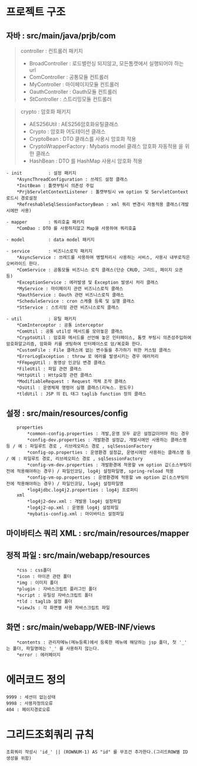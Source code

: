 # 프로젝트 구조
## 자바 : src/main/java/prjb/com
> controller : 컨트롤러 패키지
> * BroadController : 로드밸런싱 되지않고, 모든톰캣에서 실행되어야 하는 url
> * ComController : 공통모듈 컨트롤러 
> * MyController : 마이페이지모듈 컨트롤러
> * OauthController : Oauth모듈 컨트롤러
> * StController : 스트리밍모듈 컨트롤러

> crypto : 암호화 패키지
> * AES256Util : AES256암호화유틸클래스
> * Crypto : 암호화 어도테이션 클래스
> * CryptoBean : DTO 클래스를 사용시 암호화 적용
> * CryptoWrapperFactory : Mybatis model 클래스 암호화 자동적용 을 위한 클래스
> * HashBean : DTO 를 HashMap 사용시 암호화 적용 

	- init			: 설정 패키지
		*AsyncThreadConfiguration : 쓰레드 설정 클래스
		*InitBean : 톨캣부팅시 의존성 주입
		*PrjbServletContextListener : 톨캣부팅시 vm option 및 ServletContext 로드시 경로설정
		*RefreshableSqlSessionFactoryBean : xml 쿼리 변경시 자동적용 클래스(개발시에만 사용)

	- mapper		: 쿼리호출 패키지
		*ComDao : DTO 를 사용하지않고 Map을 사용하여 쿼리호출 

	- model			: data model 패키지

	- service		: 비즈니스로직 패키지
		*AsyncService : 쓰레드를 사용하여 병렬처리시 사용하는 서비스, 사용시 내부로직은 오버라이드 한다.
		*ComService : 공통모듈 비즈니스 로직 클래스(단순 CRUD, 그리드, 페이지 오픈 등)
		*ExceptionService : 에러발생 및 Exception 발생시 처리 클래스
		*MyService : 마이페이지 관련 비즈니스로직 클래스
		*OauthService : Oauth 관련 비즈니스로직 클래스
		*ScheduleService : cron 스케쥴 등록 및 실행 클래스
		*StService : 스트리밍 관련 비즈니스로직 클래스

	- util			: 유틸 패키지
		*ComInterceptor : 공통 interceptor
		*ComUtil : 공통 util성 메서드를 모아놓은 클래스
		*CryptoUtil : 암호화 메서드를 선언해 놓은 인터페이스, 톰캣 부팅시 의존성주입하여 암호화알고리즘, 암화화 키를 셋팅하여 인터페이스로 암/복호화 한다.
		*CustomFile : File 클래스에 없는 변수들을 추가하기 위한 커스텀 클래스
		*ErrorLogException : throw 로 에러를 발생시키는 경우 에러처리
		*FFmpegUtil : 동영상 인코딩 변경 클래스
		*FileUtil : 파일 관련 클래스
		*HttpUtil : Http요청 관련 클래스
		*ModifiableRequest : Request 객체 조작 클래스
		*OsUtil : 운영체제 명령어 실행 클래스(리눅스. 윈도우)
		*tldUtil : JSP 의 EL 태그 taglib function 정의 클래스

## 설정 : src/main/resources/config
		properties
			*common-config.properties : 개발,운영 모두 같은 설정값이어야 하는 경우
			*config-dev.properties : 개발환경 설정값, 개발시에만 사용하는 클래스명 등 / 예 : 파일루트 경로 , 리브레오피스 경로 , sqlSessionFactory
			*config-op.properties : 운영환경 설정값, 운영시에만 사용하는 클래스명 등 / 예 : 파일루트 경로, 리브레오피스 경로 , sqlSessionFactory
			*config-vm-dev.properties : 개발환경에 적용할 vm option 값(소스부팅이전에 적용해야하는 경우) / 파일인코딩, log4j 설정파일명, spring-reload 적용
			*config-vm-op.properties : 운영환경에 적용할 vm option 값(소스부팅이전에 적용해야하는 경우) / 파일인코딩, log4j 설정파일명
			*log4jdbc.log4j2.properties : log4j 프로퍼티
		xml
			*log4j2-dev.xml : 개발용 log4j 설정파일
			*log4j2-op.xml : 운영용 log4j 설정파일
			*mybatis-config.xml : 마이바티스 설정파일
		
## 마이바티스 쿼리 XML : src/main/resources/mapper
	
## 정적 파일 : src/main/webapp/resources
		*css : css폴더
		*icon : 아이콘 관련 폴더
		*img : 이미지 폴더
		*plugin : 자바스크립트 플러그인 폴더
		*script : 유틸성 자바스크립트 폴더
		*tld : taglib 설정 폴더
		*viewJs : 각 화면별 사용 자바스크립트 파일
	
## 화면 : src/main/webapp/WEB-INF/views
		*contents : 관리자메뉴(메뉴등록)에서 등록한 메뉴에 해당하는 jsp 폴더, 첫 '_' 는 폴더, 파일명에는 '_' 를 사용하지 않는다. 
		*error : 에러페이지
	
# 에러코드 정의
	9999 : 세션이 없는상태
	9998 : 사용자정의오류
	404 : 페이지경로오류

# 그리드조회쿼리 규칙
	조회쿼리 작성시 'id_' || (ROWNUM-1) AS "id" 를 무조건 추가한다.(그리드ROW별 ID 생성을 위함)

